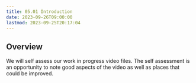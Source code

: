 ```yaml
---
title: 05.01 Introduction
date: 2023-09-26T09:00:00
lastmod: 2023-09-25T20:17:04
---
```


## Overview

We will self assess our work in progress video files. The self assessment is an opportunity to note good aspects of the video as well as places that could be improved.
